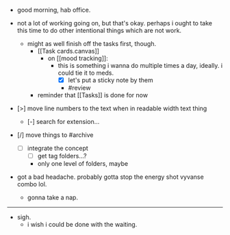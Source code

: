- good morning, hab office.
- not a lot of working going on, but that's okay. perhaps i ought to take this time to do other intentional things which are not work.
	- might as well finish off the tasks first, though.
		- [[Task cards.canvas]]
			- on [[mood tracking]]:
				- this is something i wanna do multiple times a day, ideally. i could tie it to meds.
					- [x] let's put a sticky note by them
					- #review 
		- reminder that [[Tasks]] is done for now

- [>] move line numbers to the text when in readable width text thing
	- [-] search for extension...

- [/] move things to \#archive
	- [ ] integrate the concept
		- [ ] get tag folders...? 
		- only one level of folders, maybe

- got a bad headache. probably gotta stop the energy shot vyvanse combo lol.
	- gonna take a nap.
___
- sigh.
	- i wish i could be done with the waiting.
